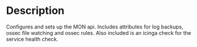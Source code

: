 # Description
Configures and sets up the MON api. Includes attributes for log backups, ossec file watching and ossec rules.
Also included is an icinga check for the service health check.


